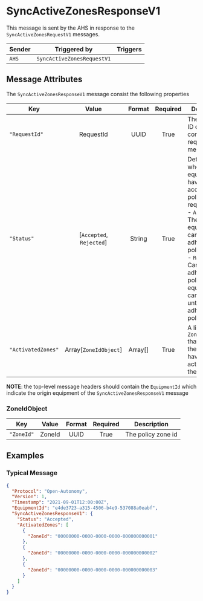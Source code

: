 # SyncActiveZonesResponseV1

This message is sent by the AHS in response to the `SyncActiveZonesRequestV1` messages.

| Sender | Triggered by | Triggers |
| --- | --- | --- |
| `AHS`  | `SyncActiveZonesRequestV1` |  |


## Message Attributes

The `SyncActiveZonesResponseV1` message consist the following properties

| Key | Value | Format | Required | Description |
| --- | :---: | :---: | :---: | --- |
| `"RequestId"` | RequestId | UUID | True |The request ID of the corresponding request message |
| `"Status"` | [`Accepted`, `Rejected`] | String | True | Determine whether the equipment have accepted the policy zones request. <br/> - `Accepted`: The equipment can and adhere to the policy zonees. <br/> - `Rejected`: Cannot adhere to the policy. The equipment cannot move until it can adhere to the policies |
| `"ActivatedZones"` | Array[`ZoneIdObject`] | Array[] | True | A list of `ZoneIdObject` that indicates the zones that have been activated by the equipment |

**NOTE**: the top-level message headers should contain the `EquipmentId` which indicate the origin equipment of the `SyncActiveZonesResponseV1` message

### ZoneIdObject
| Key | Value | Format | Required | Description |
| --- | :---: | :---: | :---: | --- |
| `"ZoneId"` | ZoneId | UUID | True | The policy zone id |


## Examples
### Typical Message
```JSON
{
  "Protocol": "Open-Autonomy",
  "Version": 1,
  "Timestamp": "2021-09-01T12:00:00Z",
  "EquipmentId": "e4de3723-a315-4506-b4e9-537088a0eabf",
  "SyncActiveZonesResponseV1": {
    "Status": "Accepted",
    "ActivatedZones": [
      {
        "ZoneId": "00000000-0000-0000-0000-000000000001"
      },
      {
        "ZoneId": "00000000-0000-0000-0000-000000000002"
      },
      {
        "ZoneId": "00000000-0000-0000-0000-000000000003"
      }
    ]
  } 
}
```
